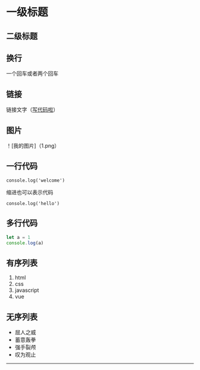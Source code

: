 
# 一级标题

## 二级标题

## 换行

一个回车或者两个回车

## 链接

链接文字（[写代码啦](https://xiedaimala.com/)）

## 图片

！[我的图片]（1.png）

## 一行代码

`
console.log('welcome')
`

缩进也可以表示代码

    console.log('hello')

## 多行代码

```javascript
let a = 1
console.log(a)
```

## 有序列表

1. html
2. css
3. javascript
4. vue

## 无序列表
  
* 屈人之威
* 蓄意轰拳
* 强手裂颅
* 叹为观止
  
***